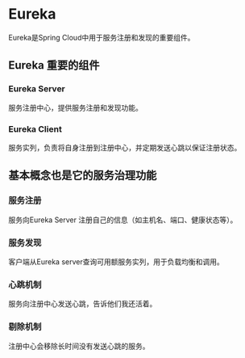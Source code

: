 # Eureka

Eureka是Spring Cloud中用于服务注册和发现的重要组件。

## Eureka 重要的组件

### Eureka Server 

服务注册中心，提供服务注册和发现功能。

### Eureka Client

服务实列，负责将自身注册到注册中心，并定期发送心跳以保证注册状态。

## 基本概念也是它的服务治理功能

### 服务注册

服务向Eureka Server 注册自己的信息（如主机名、端口、健康状态等）。

### 服务发现

客户端从Eureka server查询可用额服务实列，用于负载均衡和调用。

### 心跳机制

服务向注册中心发送心跳，告诉他们我还活着。

### 剔除机制

注册中心会移除长时间没有发送心跳的服务。

